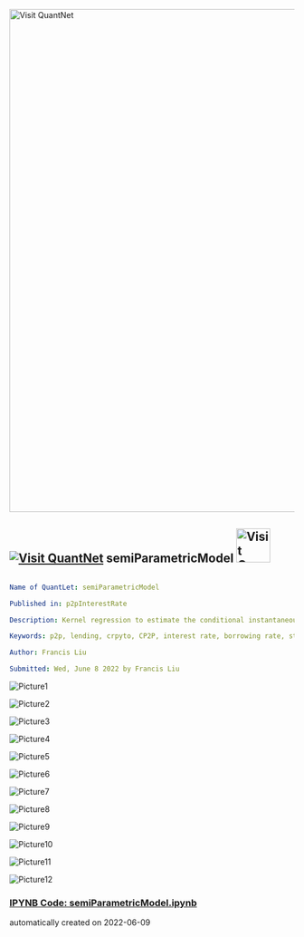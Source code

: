 [<img src="https://github.com/QuantLet/Styleguide-and-FAQ/blob/master/pictures/banner.png" width="888" alt="Visit QuantNet">](http://quantlet.de/)

## [<img src="https://github.com/QuantLet/Styleguide-and-FAQ/blob/master/pictures/qloqo.png" alt="Visit QuantNet">](http://quantlet.de/) **semiParametricModel** [<img src="https://github.com/QuantLet/Styleguide-and-FAQ/blob/master/pictures/QN2.png" width="60" alt="Visit QuantNet 2.0">](http://quantlet.de/)

```yaml

Name of QuantLet: semiParametricModel

Published in: p2pInterestRate

Description: Kernel regression to estimate the conditional instantaneous moments of CP2P borrowing rate. 

Keywords: p2p, lending, crpyto, CP2P, interest rate, borrowing rate, stochastics, kernel method

Author: Francis Liu

Submitted: Wed, June 8 2022 by Francis Liu
```

![Picture1](IM1.png)

![Picture2](IM1_fitted.png)

![Picture3](IM2.png)

![Picture4](IM2_fitted.png)

![Picture5](IM3.png)

![Picture6](IM3_fitted.png)

![Picture7](IM4.png)

![Picture8](IM4_fitted.png)

![Picture9](IM5.png)

![Picture10](IM5_fitted.png)

![Picture11](IM6.png)

![Picture12](IM6_fitted.png)

### [IPYNB Code: semiParametricModel.ipynb](semiParametricModel.ipynb)


automatically created on 2022-06-09